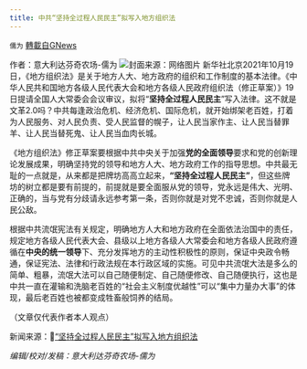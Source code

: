 ```yaml
---
title: 中共“坚持全过程人民民主”拟写入地方组织法
---
```

`儒为` [轉載自GNews](https://gnews.org/zh-hans/1603984/)

作者：意大利达芬奇农场-儒为
![](https://assets.gnews.org/wp-content/uploads/2021/10/以人民为中心.jpeg)封面来源：网络图片
新华社北京2021年10月19日，《地方组织法》是关于地方人大、地方政府的组织和工作制度的基本法律。《中华人民共和国地方各级人民代表大会和地方各级人民政府组织法（修正草案）》19日提请全国人大常委会会议审议，拟将“**坚持全过程人民民主**”写入法律。这不就是文革2.0吗？中共每逢政治危机、经济危机、国际危机，就开始绑架老百姓，打着为人民服务、对人民负责、受人民监督的幌子，让人民当家作主、让人民当替罪羊、让人民当替死鬼、让人民当血肉长城。

《地方组织法》修正草案要根据中共中央关于加强**党的全面领导**要求和党的创新理论发展成果，明确坚持党的领导和地方人大、地方政府工作的指导思想。中共最无耻的一点就是，从来都是把牌坊高高立起来，**“坚持全过程人民民主”**，但这些牌坊的树立都是要有前提的，前提就是要全面服从党的领导，党永远是伟大、光明、正确的，当与党有分歧请永远参考第一条，否则你就是对党不忠诚，否则你就是人民公敌。

根据中共流氓宪法有关规定，明确地方人大和地方政府在全面依法治国中的责任，规定地方各级人民代表大会、县级以上地方各级人大常委会和地方各级人民政府遵循在**中央的统一领导**下、充分发挥地方的主动性积极性的原则，保证中央政令畅通，保证宪法、法律和行政法规在本行政区域的实施。可见中共流氓大法是多么的简单、粗暴，流氓大法可以自己随便制定、自己随便修改、自己随便执行，这也是中共一直在灌输和洗脑老百姓的“社会主义制度优越性”可以“集中力量办大事”的体现，最后老百姓也被都变成牲畜般饲养的结局。

（文章仅代表作者本人观点）

新闻来源：🔗[“坚持全过程人民民主”拟写入地方组织法](http://www.news.cn/legal/2021-10/19/c_1127972604.htm)

*编辑/校对/发稿：意大利达芬奇农场-儒为*
